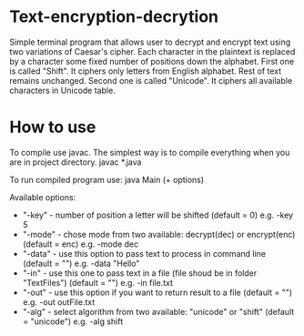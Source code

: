 # Text-encryption-decrytion
Simple terminal program that allows user to decrypt and encrypt text using two variations of Caesar's cipher.
Each character in the plaintext is replaced by a character some fixed number of positions down the alphabet.
First one is called "Shift". It ciphers only letters from English alphabet. Rest of text remains unchanged.
Second one is called "Unicode". It ciphers all available characters in Unicode table.

# How to use
To compile use javac. The simplest way is to compile everything when you are in project directory.
javac *.java

To run compiled program use:
java Main (+ options)

Available options:
- "-key" - number of position a letter will be shifted (default = 0) e.g. -key 5
- "-mode" - chose mode from two available: decrypt(dec) or encrypt(enc) (default = enc) e.g. -mode dec
- "-data" - use this option to pass text to process in command line (default = "") e.g. -data "Hello"
- "-in" - use this one to pass text in a file (file shoud be in folder "TextFiles") (default = "") e.g. -in file.txt
- "-out" - use this option if you want to return result to a file (default = "") e.g. -out outFile.txt
- "-alg" - select algorithm from two available: "unicode" or "shift" (default = "unicode") e.g. -alg shift
